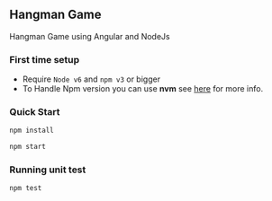 ## Hangman Game ##
Hangman Game using Angular and NodeJs

### First time setup ###
* Require `Node v6` and `npm v3` or bigger 
* To Handle Npm version you can use **nvm** see [here](https://github.com/creationix/nvm) for more info.

### Quick Start ###

```bash
npm install
```
```bash
npm start
```
### Running unit test ###
```bash
npm test
```